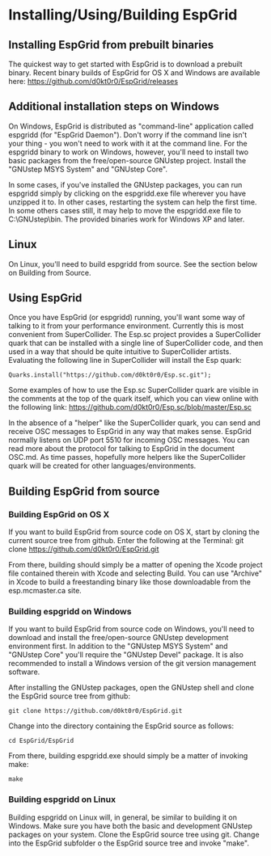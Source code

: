# Installing/Using/Building EspGrid

## Installing EspGrid from prebuilt binaries

The quickest way to get started with EspGrid is to download a prebuilt binary. Recent binary builds of EspGrid for OS X and Windows are available here: <https://github.com/d0kt0r0/EspGrid/releases>

## Additional installation steps on Windows

On Windows, EspGrid is distributed as "command-line" application called espgridd (for "EspGrid Daemon"). Don't worry if the command line isn't your thing - you won't need to work with it at the command line. For the espgridd binary to work on Windows, however, you'll need to install two basic packages from the free/open-source GNUstep project. Install the "GNUstep MSYS System" and "GNUstep Core".

In some cases, if you've installed the GNUstep packages, you can run espgridd simply by clicking on the espgridd.exe file wherever you have unzipped it to. In other cases, restarting the system can help the first time. In some others cases still, it may help to move the espgridd.exe file to C:\GNUstep\bin\. The provided binaries work for Windows XP and later.

## Linux

On Linux, you'll need to build espgridd from source.  See the section below on Building from Source.

## Using EspGrid

Once you have EspGrid (or espgridd) running, you'll want some way of talking to it from your performance environment.  Currently this is most convenient from SuperCollider. The Esp.sc project provides a SuperCollider quark that can be installed with a single line of SuperCollider code, and then used in a way that should be quite intuitive to SuperCollider artists. Evaluating the following line in SuperCollider will install the Esp quark:
```
Quarks.install("https://github.com/d0kt0r0/Esp.sc.git");
```

Some examples of how to use the Esp.sc SuperCollider quark are visible in the comments at the top of the quark itself, which you can view online with the following link:
https://github.com/d0kt0r0/Esp.sc/blob/master/Esp.sc

In the absence of a "helper" like the SuperCollider quark, you can send and receive OSC messages to EspGrid in any way that makes sense. EspGrid normally listens on UDP port 5510 for incoming OSC messages. You can read more about the protocol for talking to EspGrid in the document OSC.md. As time passes, hopefully more helpers like the SuperCollider quark will be created for other languages/environments.

## Building EspGrid from source

### Building EspGrid on OS X

If you want to build EspGrid from source code on OS X, start by cloning the current source tree from github. Enter the following at the Terminal: git clone https://github.com/d0kt0r0/EspGrid.git

From there, building should simply be a matter of opening the Xcode project file contained therein with Xcode and selecting Build. You can use "Archive" in Xcode to build a freestanding binary like those downloadable from the esp.mcmaster.ca site.

### Building espgridd on Windows

If you want to build EspGrid from source code on Windows, you'll need to download and install the free/open-source GNUstep development environment first. In addition to the "GNUstep MSYS System" and "GNUstep Core" you'll require the "GNUstep Devel" package. It is also recommended to install a Windows version of the git version management software.

After installing the GNUstep packages, open the GNUstep shell and clone the EspGrid source tree from github:
```
git clone https://github.com/d0kt0r0/EspGrid.git
```

Change into the directory containing the EspGrid source as follows:
```
cd EspGrid/EspGrid
```

From there, building espgridd.exe should simply be a matter of invoking make:
```
make
```

### Building espgridd on Linux

Building espgridd on Linux will, in general, be similar to building it on Windows. Make sure you have both the basic and development GNUstep packages on your system. Clone the EspGrid source tree using git. Change into the EspGrid subfolder o the EspGrid source tree and invoke "make".

